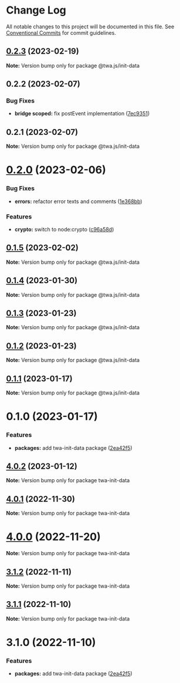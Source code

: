 # Change Log

All notable changes to this project will be documented in this file.
See [Conventional Commits](https://conventionalcommits.org) for commit guidelines.

## [0.2.3](https://github.com/Telegram-Web-Apps/twa/compare/@twa.js/init-data@0.2.2...@twa.js/init-data@0.2.3) (2023-02-19)

**Note:** Version bump only for package @twa.js/init-data





## 0.2.2 (2023-02-07)


### Bug Fixes

* **bridge scoped:** fix postEvent implementation ([7ec9351](https://github.com/Telegram-Web-Apps/twa/commit/7ec9351bcb57a56b1a20242d07da79f419d56115))





## 0.2.1 (2023-02-07)

**Note:** Version bump only for package @twa.js/init-data





# [0.2.0](https://github.com/Telegram-Web-Apps/twa/compare/@twa.js/init-data@0.1.5...@twa.js/init-data@0.2.0) (2023-02-06)


### Bug Fixes

* **errors:** refactor error texts and comments ([1e368bb](https://github.com/Telegram-Web-Apps/twa/commit/1e368bb7c03284258af5313ac3ace8f5d907d087))


### Features

* **crypto:** switch to node:crypto ([c96a58d](https://github.com/Telegram-Web-Apps/twa/commit/c96a58decacde8d3bfd1cd119a788293a930c3bc))





## [0.1.5](https://github.com/Telegram-Web-Apps/twa/compare/@twa.js/init-data@0.1.4...@twa.js/init-data@0.1.5) (2023-02-02)

**Note:** Version bump only for package @twa.js/init-data





## [0.1.4](https://github.com/Telegram-Web-Apps/twa/compare/@twa.js/init-data@0.1.3...@twa.js/init-data@0.1.4) (2023-01-30)

**Note:** Version bump only for package @twa.js/init-data





## [0.1.3](https://github.com/Telegram-Web-Apps/twa/compare/@twa.js/init-data@0.1.2...@twa.js/init-data@0.1.3) (2023-01-23)

**Note:** Version bump only for package @twa.js/init-data





## [0.1.2](https://github.com/Telegram-Web-Apps/twa/compare/@twa.js/init-data@0.1.1...@twa.js/init-data@0.1.2) (2023-01-23)

**Note:** Version bump only for package @twa.js/init-data





## [0.1.1](https://github.com/Telegram-Web-Apps/twa/compare/@twa.js/init-data@0.1.0...@twa.js/init-data@0.1.1) (2023-01-17)

**Note:** Version bump only for package @twa.js/init-data





# 0.1.0 (2023-01-17)


### Features

* **packages:** add twa-init-data package ([2ea42f5](https://github.com/Telegram-Web-Apps/twa/commit/2ea42f53b21b1ec002529f450db1bc128c1e3ed1))





## [4.0.2](https://github.com/Telegram-Web-Apps/twa/compare/twa-init-data@4.0.1...twa-init-data@4.0.2) (2023-01-12)

**Note:** Version bump only for package twa-init-data





## [4.0.1](https://github.com/Telegram-Web-Apps/twa/compare/twa-init-data@4.0.0...twa-init-data@4.0.1) (2022-11-30)

**Note:** Version bump only for package twa-init-data





# [4.0.0](https://github.com/Telegram-Web-Apps/twa/compare/twa-init-data@3.1.2...twa-init-data@4.0.0) (2022-11-20)

**Note:** Version bump only for package twa-init-data





## [3.1.2](https://github.com/Telegram-Web-Apps/twa/compare/twa-init-data@3.1.1...twa-init-data@3.1.2) (2022-11-11)

**Note:** Version bump only for package twa-init-data





## [3.1.1](https://github.com/Telegram-Web-Apps/twa/compare/twa-init-data@3.1.0...twa-init-data@3.1.1) (2022-11-10)

**Note:** Version bump only for package twa-init-data





# 3.1.0 (2022-11-10)


### Features

* **packages:** add twa-init-data package ([2ea42f5](https://github.com/Telegram-Web-Apps/sdk/commit/2ea42f53b21b1ec002529f450db1bc128c1e3ed1))
